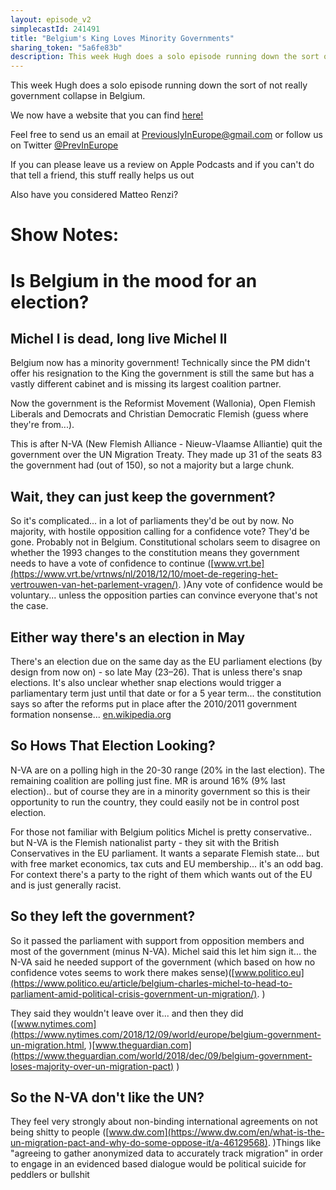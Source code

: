 ```yaml
---
layout: episode_v2
simplecastId: 241491
title: "Belgium's King Loves Minority Governments"
sharing_token: "5a6fe83b"
description: This week Hugh does a solo episode running down the sort of not really government collapse in Belgium. 
---
```


This week Hugh does a solo episode running down the sort of not really government collapse in Belgium. 


We now have a website that you can find [here!][2]

Feel free to send us an email at [PreviouslyInEurope@gmail.com][3] or follow us on Twitter [@PrevInEurope][4]

If you can please leave us a review on Apple Podcasts and if you can't do that tell a friend, this stuff really helps us out

Also have you considered Matteo Renzi?

  [2]:http://previouslyineurope.eu/
  [3]:https://previouslyineurope@gmail.com
  [4]: https://twitter.com/PrevInEurope

# Show Notes:

# Is Belgium in the mood for an election?


## Michel I is dead, long live Michel II

Belgium now has a minority government! Technically since the PM didn't offer his resignation to the King the government is still the same but has a vastly different cabinet and is missing its largest coalition partner.

Now the government is the Reformist Movement (Wallonia), Open Flemish Liberals and Democrats and Christian Democratic Flemish (guess where they're from...).

This is after N-VA (New Flemish Alliance - Nieuw-Vlaamse Alliantie) quit the government over the UN Migration Treaty. They made up 31 of the seats 83 the government had (out of 150), so not a majority but a large chunk.

## Wait, they can just keep the government?

So it's complicated... in a lot of parliaments they'd be out by now. No majority, with hostile opposition calling for a confidence vote? They'd be gone. Probably not in Belgium. Constitutional scholars seem to disagree on whether the 1993 changes to the constitution means they government needs to have a vote of confidence to continue ([www.vrt.be](https://www.vrt.be/vrtnws/nl/2018/12/10/moet-de-regering-het-vertrouwen-van-het-parlement-vragen/). )Any vote of confidence would be voluntary... unless the opposition parties can convince everyone that's not the case.

## Either way there's an election in May

There's an election due on the same day as the EU parliament elections (by design from now on) - so late May (23–26). That is unless there's snap elections. It's also unclear whether snap elections would trigger a parliamentary term just until that date or for a 5 year term... the constitution says so after the reforms put in place after the 2010/2011 government formation nonsense... [en.wikipedia.org](https://en.wikipedia.org/wiki/2019_Belgian_federal_election#cite_ref-3)

## So Hows That Election Looking?

N-VA are on a polling high in the 20-30 range (20% in the last election). The remaining coalition are polling just fine. MR is around 16% (9% last election).. but of course they are in a minority government so this is their opportunity to run the country, they could easily not be in control post election.

For those not familiar with Belgium politics Michel is pretty conservative.. but N-VA is the Flemish nationalist party - they sit with the British Conservatives in the EU parliament. It wants a separate Flemish state... but with free market economics, tax cuts and EU membership... it's an odd bag. For context there's a party to the right of them which wants out of the EU and is just generally racist.

## So they left the government?

So it passed the parliament with support from opposition members and most of the government (minus N-VA). Michel said this let him sign it... the N-VA said he needed support of the government (which based on how no confidence votes seems to work there makes sense)([www.politico.eu](https://www.politico.eu/article/belgium-charles-michel-to-head-to-parliament-amid-political-crisis-government-un-migration/).)

They said they wouldn't leave over it... and then they did ([www.nytimes.com](https://www.nytimes.com/2018/12/09/world/europe/belgium-government-un-migration.html, )[www.theguardian.com](https://www.theguardian.com/world/2018/dec/09/belgium-government-loses-majority-over-un-migration-pact))

## So the N-VA don't like the UN?

They feel very strongly about non-binding international agreements on not being shitty to people ([www.dw.com](https://www.dw.com/en/what-is-the-un-migration-pact-and-why-do-some-oppose-it/a-46129568). )Things like "agreeing to gather anonymized data to accurately track migration" in order to engage in an evidenced based dialogue would be political suicide for peddlers or bullshit 
